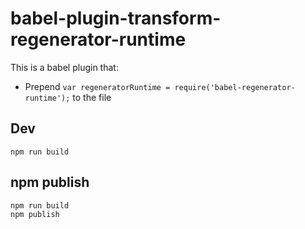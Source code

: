 # babel-plugin-transform-regenerator-runtime

This is a babel plugin that:

- Prepend `var regeneratorRuntime = require('babel-regenerator-runtime');` to the file

## Dev

```
npm run build
```

## npm publish

```bash
npm run build
npm publish
```
